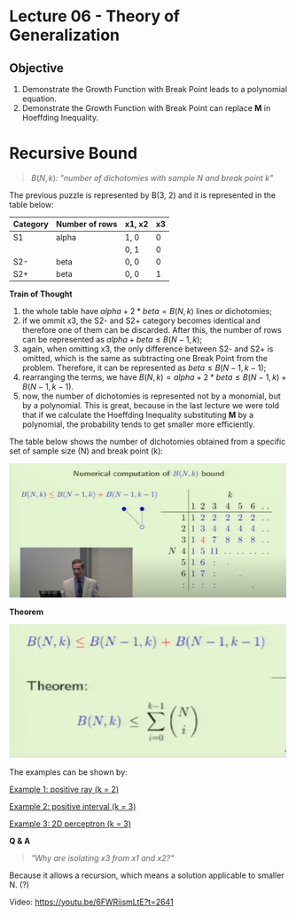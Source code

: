 # Lecture 06 - Theory of Generalization

## Objective
1. Demonstrate the Growth Function with Break Point leads to a polynomial equation.
2. Demonstrate the Growth Function with Break Point can replace **M** in Hoeffding Inequality.


# Recursive Bound

> $B(N, k)$: *"number of dichotomies with sample N and break point k"*

The previous puzzle is represented by B(3, 2) and it is represented in the table below:

| Category  | Number of rows | x1, x2 | x3 |
| --------  | -------------- | ------ | -- |
| S1        | alpha          |  1, 0  | 0  |
|           |                |  0, 1  | 0  |
| S2-       | beta           |  0, 0  | 0  |
| S2+       | beta           |  0, 0  | 1  |


**Train of Thought**
1. the whole table have $alpha + 2 * beta = B(N, k)$ lines or dichotomies;
2. if we ommit x3, the S2- and S2+ category becomes identical and therefore one of them can be discarded. After this, the number of rows can be represented as $alpha+beta \leq B(N-1, k)$;
3. again, when omitting x3, the only difference between S2- and S2+ is omitted, which is the same as subtracting one Break Point from the problem. Therefore, it can be represented as $beta \leq B(N-1, k-1)$; 
4. rearranging the terms, we have $B(N, k) = alpha + 2*beta \leq B(N-1, k) + B(N-1, k-1)$.
5. now, the number of dichotomies is represented not by a monomial, but by a polynomial. This is great, because in the last lecture we were told that if we calculate the Hoeffding Inequality substituting **M** by a polynomial, the probability tends to get smaller more efficiently.


The table below shows the number of dichotomies obtained from a specific set of sample size (N) and break point (k):
<div>
<img src="img/recursive-bound-table.PNG" width="500"/>
<div>

**Theorem**

<div>
<img src="img/recursive-bound-theorem.PNG" width="500"/>
<div>

The examples can be shown by:

[Example 1: positive ray (k = 2)](https://www.wolframalpha.com/input?i=N%21%2F%280%21+*+%28N+-+0%29%21%29+%2B+N%21%2F%281%21+*+%28N+-+1%29%21%29)

[Example 2: positive interval (k = 3)](https://www.wolframalpha.com/input?i=N%21%2F%280%21+*+%28N+-+0%29%21%29+%2B+N%21%2F%281%21+*+%28N+-+1%29%21%29+%2B+N%21%2F%282%21+*+%28N+-+2%29%21%29)

[Example 3: 2D perceptron (k = 3)](https://www.wolframalpha.com/input?i=N%21%2F%280%21+*+%28N+-+0%29%21%29+%2B+N%21%2F%281%21+*+%28N+-+1%29%21%29+%2B+N%21%2F%282%21+*+%28N+-+2%29%21%29+%2B+N%21%2F%283%21+*+%28N+-+3%29%21%29)


**Q & A**

> *"Why are isolating x3 from x1 and x2?"*

Because it allows a recursion, which means a solution applicable to smaller N. (?)


Video: https://youtu.be/6FWRijsmLtE?t=2641
